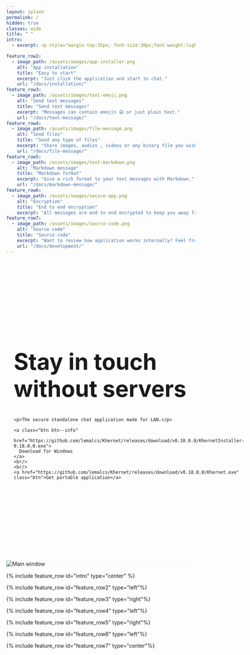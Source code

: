 ```yaml
---
layout: splash
permalink: /
hidden: true
classes: wide
title: " "
intro:
  - excerpt: <p style="margin-top:35px; font-size:30px;font-weight:lighter;color:#6244BB">Why use Khernet to chat?</p>

feature_row2:
  - image_path: /assets/images/app-installer.png
    alt: "App installation"
    title: "Easy to start"
    excerpt: "Just click the application and start to chat."
    url: "/docs/installation/"     
feature_row3:
  - image_path: /assets/images/text-emoji.png
    alt: "Send text messages"
    title: "Send text messages"
    excerpt: "Messages can contain emojis 😃 or just plain text."
    url: "/docs/text-message/"    
feature_row4:
  - image_path: /assets/images/file-message.png
    alt: "Send files"
    title: "Send any type of files"
    excerpt: "Share images, audios , videos or any binary file you wish. GIF files are also supported."
    url: "/docs/file-message/" 
feature_row5:
  - image_path: /assets/images/text-markdown.png
    alt: "Markdown message"
    title: "Markdown format"
    excerpt: "Give a rich format to your text messages with Markdown."
    url: "/docs/markdown-message/"
feature_row6:
  - image_path: /assets/images/secure-app.png
    alt: "Encryption"
    title: "End to end encryption"
    excerpt: "All messages are end to end encrypted to keep you away from prying eyes."
feature_row7:
  - image_path: /assets/images/source-code.png
    alt: "Source code"
    title: "Source code"
    excerpt: "Want to review how application works internally? Feel free to take a look at [source code](https://github.com/lemalcs/Khernet)."
    url: "/docs/development/"
---
```



<div style="border-bottom: 1px solid #f2f3f3">
  <div style="display:inline-block;min-height: 400px;padding:20px;padding-top:150px;padding-bottom:200px;vertical-align:middle">
    <h1 style="font-size: 60px">Stay in touch<br />without servers</h1>

    <p>The secure standalone chat application made for LAN.</p>

    <a class="btn btn--info"
      href="https://github.com/lemalcs/Khernet/releases/download/v0.18.0.0/KhernetInstaller-0.18.0.0.exe">
      Download for Windows
    </a>
    <br/>
    <br/>
    <a href="https://github.com/lemalcs/Khernet/releases/download/v0.18.0.0/Khernet.exe" class="btn">Get portable application</a>
  </div>


  <div style="display:inline-block;vertical-align:middle;padding:50px 0px 50px 40px:width=400px">
    <img src="{{ '/assets/images/main-window.png' | relative_url }}" alt="Main window"/>
  </div>
</div>



{% include feature_row id="intro" type="center" %}

{% include feature_row id="feature_row2" type="left"%}

{% include feature_row id="feature_row3" type="right"%}

{% include feature_row id="feature_row4" type="left"%}

{% include feature_row id="feature_row5" type="right"%}

{% include feature_row id="feature_row6" type="left"%}

{% include feature_row id="feature_row7" type="center"%}
